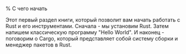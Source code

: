 % C чего начать

Этот первый раздел книги, который позволит вам начать работать с Rust и его
инструментами. Сначала - мы установим Rust. Затем напишем классическую программу
"Hello World". И наконец - поговорим о Cargo, который представляет собой
систему сборки и менеджер пакетов в Rust.
